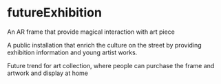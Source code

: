 # futureExhibition
An AR frame that provide magical interaction with art piece 


A public installation that enrich the culture on the street by providing exhibition information and  young artist works.


Future trend for art collection, where people can purchase the frame and artwork and display at home
